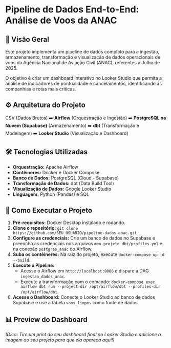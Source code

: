# Pipeline de Dados End-to-End: Análise de Voos da ANAC

## 📖 Visão Geral
Este projeto implementa um pipeline de dados completo para a ingestão, armazenamento, transformação e visualização de dados operacionais de voos da Agência Nacional de Aviação Civil (ANAC), referentes a Julho de 2025.

O objetivo é criar um dashboard interativo no Looker Studio que permita a análise de indicadores de pontualidade e cancelamentos, identificando as companhias e rotas mais críticas.

## ⚙️ Arquitetura do Projeto

CSV (Dados Brutos) ➡️ **Airflow** (Orquestração e Ingestão) ➡️ **PostgreSQL na Nuvem (Supabase)** (Armazenamento) ➡️ **dbt** (Transformação e Modelagem) ➡️ **Looker Studio** (Visualização e Dashboard)

## 🛠️ Tecnologias Utilizadas
* **Orquestração:** Apache Airflow
* **Contêineres:** Docker e Docker Compose
* **Banco de Dados:** PostgreSQL (Cloud - Supabase)
* **Transformação de Dados:** dbt (Data Build Tool)
* **Visualização de Dados:** Google Looker Studio
* **Linguagem:** Python (Pandas) e SQL

## 🚀 Como Executar o Projeto
1.  **Pré-requisitos:** Docker Desktop instalado e rodando.
2.  **Clone o repositório:** `git clone https://github.com/SEU_USUARIO/pipeline-dados-anac.git`
3.  **Configure as credenciais:** Crie um banco de dados no Supabase e preencha as credenciais nos arquivos `meu_projeto_dbt/profiles.yml` e na conexão `postgres_anac` do Airflow.
4.  **Suba os contêineres:** Na raiz do projeto, execute `docker-compose up -d --build`.
5.  **Execute o Pipeline:**
    * Acesse o Airflow em `http://localhost:8080` e dispare a DAG `ingestao_dados_anac`.
    * Execute a transformação com o comando: `docker-compose exec airflow dbt run --project-dir /opt/airflow/dbt --profiles-dir /opt/airflow/dbt`.
6.  **Acesse o Dashboard:** Conecte o Looker Studio ao banco de dados Supabase e use a tabela `voos_limpos` como fonte de dados.

## 📊 Preview do Dashboard
*(Dica: Tire um print do seu dashboard final no Looker Studio e adicione a imagem ao seu projeto para que ela apareça aqui!)*